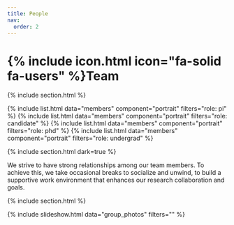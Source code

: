 ```yaml
---
title: People
nav:
  order: 2
---
```


# {% include icon.html icon="fa-solid fa-users" %}Team

{% include section.html %}

{% include list.html data="members" component="portrait" filters="role: pi" %}
{% include list.html data="members" component="portrait" filters="role: candidate" %}
{% include list.html data="members" component="portrait" filters="role: phd" %}
{% include list.html data="members" component="portrait" filters="role: undergrad" %}

{% include section.html dark=true %}

We strive to have strong relationships among our team members. To achieve this,
we take occasional breaks to socialize and unwind, to build a supportive work
environment that enhances our research collaboration and goals. 

{% include section.html %}

{% include slideshow.html data="group_photos" filters="" %}
